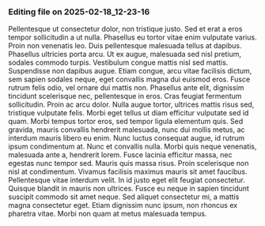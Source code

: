 

### Editing file on 2025-02-18_12-23-16

Pellentesque ut consectetur dolor, non tristique justo. Sed et erat a eros tempor sollicitudin a ut nulla. Phasellus eu tortor vitae enim vulputate varius. Proin non venenatis leo. Duis pellentesque malesuada tellus at dapibus. Phasellus ultricies porta arcu. Ut ex augue, malesuada sed nisl pretium, sodales commodo turpis. Vestibulum congue mattis nisl sed mattis. Suspendisse non dapibus augue. Etiam congue, arcu vitae facilisis dictum, sem sapien sodales neque, eget convallis magna dui euismod eros. Fusce rutrum felis odio, vel ornare dui mattis non.
Phasellus ante elit, dignissim tincidunt scelerisque nec, pellentesque in eros. Cras feugiat fermentum sollicitudin. Proin ac arcu dolor. Nulla augue tortor, ultrices mattis risus sed, tristique vulputate felis. Morbi eget tellus ut diam efficitur vulputate sed id quam. Morbi tempus tortor eros, sed tempor ligula elementum quis. Sed gravida, mauris convallis hendrerit malesuada, nunc dui mollis metus, ac interdum mauris libero eu enim. Nunc luctus consequat augue, id rutrum ipsum condimentum at. Nunc et convallis nulla. Morbi quis neque venenatis, malesuada ante a, hendrerit lorem. Fusce lacinia efficitur massa, nec egestas nunc tempor sed. Mauris quis massa risus.
Proin scelerisque non nisl at condimentum. Vivamus facilisis maximus mauris sit amet faucibus. Pellentesque vitae interdum velit. In id justo eget elit feugiat consectetur. Quisque blandit in mauris non ultrices. Fusce eu neque in sapien tincidunt suscipit commodo sit amet neque. Sed aliquet consectetur mi, a mattis magna consectetur eget. Etiam dignissim nunc ipsum, non rhoncus ex pharetra vitae. Morbi non quam at metus malesuada tempus.


